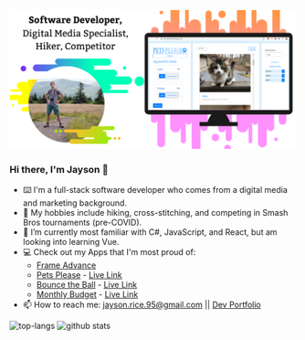 ![Software developer, digital media specialist, hiker, competitor.](https://github.com/JaysonRice/JaysonRice/blob/master/ProfileHeader.png)

### Hi there, I'm Jayson 👋
- ⌨️ I'm a full-stack software developer who comes from a digital media and marketing background.
- 🥾 My hobbies include hiking, cross-stitching, and competing in Smash Bros tournaments (pre-COVID).
- 🌱 I’m currently most familiar with C#, JavaScript, and React, but am looking into learning Vue. 
- 💻 Check out my Apps that I'm most proud of:
     - [Frame Advance](https://github.com/JaysonRice/FrameAdvance)
     - [Pets Please](https://github.com/JaysonRice/pets-please) - [Live Link](https://pets-please.herokuapp.com/)
     - [Bounce the Ball](https://github.com/JaysonRice/BounceTheBall) - [Live Link](https://bouncetheballgame.com/)
     - [Monthly Budget](https://github.com/JaysonRice/monthly-budget) - [Live Link](https://budget-with-vue.web.app/)
- 📫 How to reach me: jayson.rice.95@gmail.com || [Dev Portfolio](https://jaysonrice.github.io/)

![top-langs](https://github-readme-stats.vercel.app/api/top-langs?username=jaysonrice&layout=compact&theme=buefy&hide=tsql)
![github stats](https://github-readme-stats.vercel.app/api?username=jaysonrice&show_icons=true&theme=buefy&hide=stars,issues&include_all_commits=true)
